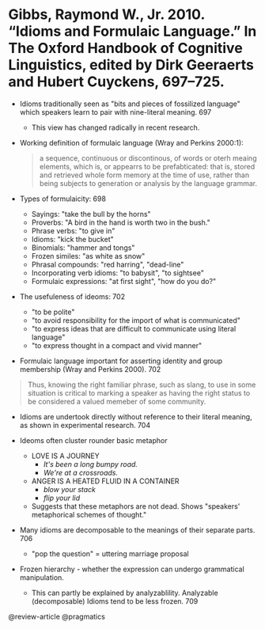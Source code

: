 # Gibbs, Raymond W., Jr. 2010. “Idioms and Formulaic Language.” In The Oxford Handbook of Cognitive Linguistics, edited by Dirk Geeraerts and Hubert Cuyckens, 697–725.

- Idioms traditionally seen as "bits and pieces of fossilized language" which speakers learn to pair with nine-literal meaning. 697
  - This view has changed radically in recent research.

- Working definition of formulaic language (Wray and Perkins 2000:1):

  > a sequence, continuous or discontinous, of words or oterh meaing elements, which is, or appearrs to be prefabticated: that is, stored and retrieved whole form memory at the time of use, rather than being subjects to generation or analysis by the language grammar.

- Types of formulaicity: 698
  - Sayings: "take the bull by the horns"
  - Proverbs: "A bird in the hand is worth two in the bush."
  - Phrase verbs: "to give in"
  - Idioms: "kick the bucket"
  - Binomials: "hammer and tongs"
  - Frozen similes: "as white as snow"
  - Phrasal compounds: "red harring", "dead-line"
  - Incorporating verb idioms: "to babysit", "to sightsee"
  - Formulaic expressions: "at first sight", "how do you do?"



- The usefuleness of ideoms: 702
  - "to be polite"
  - "to avoid responsibility for the import of what is communicated"
  - "to express ideas that are difficult to communicate using literal language"
  - "to express thought in a compact and vivid manner"

- Formulaic language important for asserting identity and group membership (Wray and Perkins 2000). 702 

> Thus, knowing the right familiar phrase, such as slang, to use in some situation is critical to marking a speaker as having the right status to be considered a valued memeber of some community.

- Idioms are undertook directly without reference to their literal meaning, as shown in experimental research. 704

- Ideoms often cluster rounder basic metaphor
  - LOVE IS A JOURNEY
    - *It's been a long bumpy road.*
    - *We're at a crossroads.*
  - ANGER IS A HEATED FLUID IN A CONTAINER
    - *blow your stack*
    - *flip your lid*
  - Suggests that these metaphors are not dead. Shows "speakers' metaphorical schemes of thought."

- Many idioms are decomposable to the meanings of their separate parts. 706
  - "pop the question" = uttering marriage proposal

- Frozen hierarchy - whether the expression can undergo grammatical manipulation.
  - This can partly be explained by analyzablility. Analyzable (decomposable) Idioms tend to be less frozen. 709

@review-article
@pragmatics
